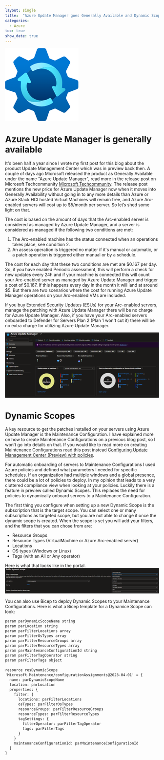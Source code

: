 ```yaml
---
layout: single
title:  "Azure Update Manager goes Generally Available and Dynamic Scopes is in Preview"
categories: 
  - Azure
toc: true
show_date: true
---
```

![](/assets/img/aumIcon.png)
# Azure Update Manager is generally available
It's been half a year since I wrote my first post for this blog about the product Update Management Center which was in preview back then. A couple of days ago Microsoft released the product as Generally Available under the name "Azure Update Manager", read more in the release post on Microsoft Techcommunity [Microsoft Techcommunity](https://techcommunity.microsoft.com/t5/azure-governance-and-management/generally-available-azure-update-manager/ba-p/3928878?WT.mc_id=DT-MVP-5001664). The release post mentions the new price for Azure Update Manager now when it moves into Generally Availability without going in to any more details than Azure or Azure Stack HCI hosted Virtual Machines will remain free, and Azure Arc-enabled servers will cost up to $5/month per server. So let’s shed some light on that. 

The cost is based on the amount of days that the Arc-enabled server is considered as managed by Azure Update Manager, and a server is considered as managed if the following two conditions are met:
1. The Arc-enabled machine has the status connected when an operations takes place, see condition 2. 
2. An assess operation is triggered no matter if it's manual or automatic, or a patch operation is triggered either manual or by a schedule. 

The cost for each day that these two conditions are met are $0.167 per day. So, if you have enabled Periodic assessment, this will perform a check for new updates every 24h and if your machine is connected this will count your Arc-enabled server as managed by Azure Update Manager and trigger a cost of $0.167. If this happens every day in the month it will land at around $5. But there are two scenarios where the cost for running Azure Update Manager operations on your Arc-enabled VMs are included. 

If you buy Extended Security Updates (ESUs) for your Arc-enabled servers, manage the patching with Azure Update Manager there will be no charge for Azure Update Manager. Also, if you have your Arc-enabled servers onboarded to Defender for Servers Plan 2 (Plan 1 won't cut it) there will be no extra charge for utilizing Azure Update Manager. 

![](/assets/img/azureUpdateManagerOverview.png)

# Dynamic Scopes
A key resource to get the patches installed on your servers using Azure Update Manager is the Maintenance Configuration. I have explained more on how to create Maintenance Configurations on a previous blog post, so I won’t go into details on that. If you would like to read more on creating Maintenance Configurations read this post instead [Configuring Update Management Center (Preview) with policies](https://klasen.cloud/azure/update-management-center/).

For automatic onboarding of servers to Maintenance Configurations I used Azure policies and defined what parameters I needed for specific schedules. If an organization had multiple windows and a global presence, there could be a lot of policies to deploy. In my opinion that leads to a very cluttered compliance view when looking at your policies. Luckily there is a feature in preview called Dynamic Scopes. This replaces the need for policies to dynamically onboard servers to a Maintenance Configuration. 

The first thing you configure when setting up a new Dynamic Scope is the subscription that is the target scope. You can select one or many subscriptions as targeted scope, but you are not able to change it once the dynamic scope is created. When the scope is set you will add your filters, and the filters that you can chose from are: 
- Resource Groups
- Resource Types (VirtualMachine or Azure Arc-enabled server)
- Locations
- OS types (Windows or Linux)
- Tags (with an All or Any operator)

Here is what that looks like in the portal.
![](/assets/img/dynamicScopeFilterPortal.png)

You can also use Bicep to deploy Dynamic Scopes to your Maintenance Configurations. Here is what a Bicep template for a Dynamice Scope can look:
```bicep
param parDynamicScopeName string
param parLocation string
param parFilterLocations array
param parFilterOsTypes array
param parFilterResourceGroups array
param parFilterResourceTypes array
param parMaintenanceConfigurationId string
param parFilterTagOperator string
param parFilterTags object

resource resDynamicScope 'Microsoft.Maintenance/configurationAssignments@2023-04-01' = {
  name: parDynamicScopeName
  location: parLocation
  properties: {
    filter: {
      locations: parFilterLocations
      osTypes: parFilterOsTypes
      resourceGroups: parFilterResourceGroups
      resourceTypes: parFilterResourceTypes
      tagSettings: {
        filterOperator: parFilterTagOperator
        tags: parFilterTags
      }
    }
    maintenanceConfigurationId: parMaintenanceConfigurationId
  }
}
```
